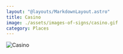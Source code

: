 ```yaml
---
layout: "@layouts/MarkdownLayout.astro"
title: Casino
image: ./assets/images-of-signs/casino.gif
category: Places
---
```


![Casino](@signs/casino.gif)
